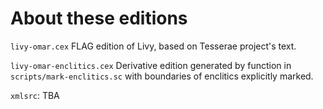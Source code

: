 # About these editions

`livy-omar.cex` FLAG edition of Livy, based on Tesserae project's text.

`livy-omar-enclitics.cex` Derivative edition generated by function in `scripts/mark-enclitics.sc`  with boundaries of enclitics explicitly marked.

`xmlsrc`:  TBA
